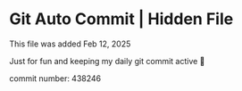 # Git Auto Commit | Hidden File

This file was added Feb 12, 2025

Just for fun and keeping my daily git commit active 🤪

commit number: 438246
